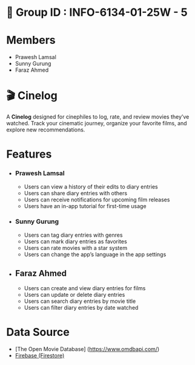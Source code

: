 # 📖 Group ID : INFO-6134-01-25W - 5
# Members
- Prawesh Lamsal
- Sunny Gurung
- Faraz Ahmed

# 🎬 Cinelog
A **Cinelog** designed for cinephiles to log, rate, and review movies they’ve watched. Track your cinematic journey, organize your favorite films, and explore new recommendations.

#  Features
- ### Prawesh Lamsal
  - Users can view a history of their edits to diary entries
  - Users can share diary entries with others
  - Users can receive notifications for upcoming film releases
  - Users have an in-app tutorial for first-time usage

- ### Sunny Gurung
    - Users can tag diary entries with genres
    - Users can mark diary entries as favorites
    - Users can rate movies with a star system
    - Users can change the app’s language in the app settings

- ## Faraz Ahmed
    - Users can create and view diary entries for films 
    - Users can update or delete diary entries
    - Users can search diary entries by movie title
    - Users can filter diary entries by date watched

#  Data Source
- [The Open Movie Database] (https://www.omdbapi.com/)
- [Firebase (Firestore)](https://console.firebase.google.com/project/cinelog-78efc/firestore/databases/-default-/data)